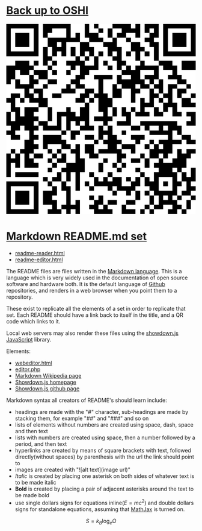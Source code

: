 # [Back up to OSHI](../)

![](../qrcodes/readme-qrcode.png)

# [Markdown README.md set](https://github.com/LafeLabs/OSHI/tree/main/readme)

 - [readme-reader.html](readme-reader.html)
 - [readme-editor.html](readme-editor.html)

The README files are files written in the [Markdown language](https://en.wikipedia.org/wiki/Markdown).  This is a language which is very widely used in the documentation of open source software and hardware both. It is the default language of [Github](https://github.com) repositories, and renders in a web browser when you point them to a repository.

These exist to replicate all the elements of a set in order to replicate that set.  Each README should have a link back to itself in the title, and a QR code which links to it.

Local web servers may also render these files using the [showdown.js](https://github.com/showdownjs/showdown) [JavaScript](../javascript) library.

Elements:

 - [webeditor.html](webeditor.html)
 - [editor.php](editor.php)
 - [Markdown Wikipedia page](https://en.wikipedia.org/wiki/Markdown)
 - [Showdown.js homepage](https://showdownjs.com/)
 - [Showdown.js github page](https://github.com/showdownjs/showdown)

Markdown syntax all creators of README's should learn include:

 - headings are made with the "#" character, sub-headings are made by stacking them, for example "##" and "###" and so on
 - lists of elements without numbers are created using space, dash, space and then text
 - lists with numbers are created using space, then a number followed by a period, and then text
 - hyperlinks are created by means of square brackets with text, followed directly(without spaces) by parenthesis with the url the link should point to
 - images are created with "!\[alt text\]\(image url\)" 
 - *Italic* is created by placing one asterisk on both sides of whatever text is to be made italic
 - **Bold** is created by placing a pair of adjacent asterisks around the text to be made bold
 - use single dollars signs for equations inline($E = mc^2$) and double dollars signs for standalone equations, assuming that [MathJax](../mathjax/) is turned on.

$$
S = k_B\log_e{\Omega}
$$



